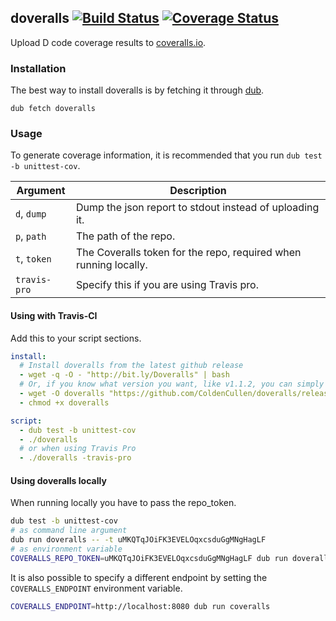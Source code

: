 ## doveralls [![Build Status](https://img.shields.io/travis/ColdenCullen/doveralls.svg?style=flat)](https://travis-ci.org/ColdenCullen/doveralls) [![Coverage Status](https://coveralls.io/repos/github/ColdenCullen/doveralls/badge.svg?branch=master)](https://coveralls.io/github/ColdenCullen/doveralls?branch=master)

Upload D code coverage results to [coveralls.io](https://coveralls.io/).

### Installation

The best way to install doveralls is by fetching it through [dub](http://code.dlang.org).
```
dub fetch doveralls
```

### Usage

To generate coverage information, it is recommended that you run `dub test -b unittest-cov`.

| Argument     | Description                                                       |
|--------------|-------------------------------------------------------------------|
| `d`, `dump`  | Dump the json report to stdout instead of uploading it.           |
| `p`, `path`  | The path of the repo.                                             |
| `t`, `token` | The Coveralls token for the repo, required when running locally.  |
| `travis-pro` | Specify this if you are using Travis pro.                         |

#### Using with Travis-CI

Add this to your script sections.
```yml
install:
  # Install doveralls from the latest github release
  - wget -q -O - "http://bit.ly/Doveralls" | bash
  # Or, if you know what version you want, like v1.1.2, you can simply use this instead:
  - wget -O doveralls "https://github.com/ColdenCullen/doveralls/releases/download/v1.1.5/doveralls_linux_travis"
  - chmod +x doveralls

script:
  - dub test -b unittest-cov
  - ./doveralls
  # or when using Travis Pro
  - ./doveralls -travis-pro
```
#### Using doveralls locally

When running locally you have to pass the repo_token.

```sh
dub test -b unittest-cov
# as command line argument
dub run doveralls -- -t uMKQTqJOiFK3EVELOqxcsduGgMNgHagLF
# as environment variable
COVERALLS_REPO_TOKEN=uMKQTqJOiFK3EVELOqxcsduGgMNgHagLF dub run doveralls
```

It is also possible to specify a different endpoint by setting the
`COVERALLS_ENDPOINT` environment variable.

```sh
COVERALLS_ENDPOINT=http://localhost:8080 dub run coveralls
```
